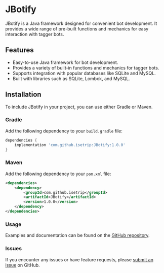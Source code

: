 # JBotify

JBotify is a Java framework designed for convenient bot development. It provides a wide range of pre-built functions and mechanics for easy interaction with tagger bots.

## Features

<ul>
  <li>Easy-to-use Java framework for bot development.</li>
  <li>Provides a variety of built-in functions and mechanics for tagger bots.</li>
  <li>Supports integration with popular databases like SQLite and MySQL.</li>
  <li>Built with libraries such as SQLite, Lombok, and MySQL.</li>
</ul>

## Installation

To include JBotify in your project, you can use either Gradle or Maven.

### Gradle

Add the following dependency to your `build.gradle` file:

```groovy
dependencies {
    implementation 'com.github.isetrip:JBotify:1.0.0'
}
```

### Maven

Add the following dependency to your `pom.xml` file:

```xml
<dependencies>
    <dependency>
        <groupId>com.github.isetrip</groupId>
        <artifactId>JBotify</artifactId>
        <version>1.0.0</version>
    </dependency>
</dependencies>

```

### Usage

Examples and documentation can be found on the [GitHub repository](https://github.com/Isetrip/JBotify).

### Issues

If you encounter any issues or have feature requests, please [submit an issue](https://github.com/Isetrip/JBotify/issues) on GitHub.